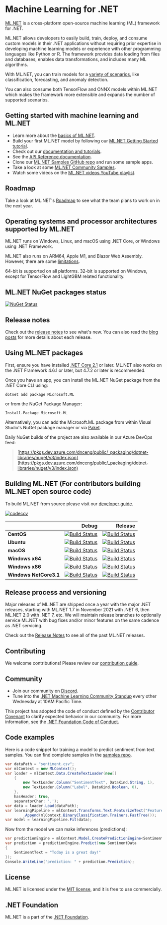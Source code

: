 # Machine Learning for .NET

[ML.NET](https://dotnet.microsoft.com/apps/machinelearning-ai/ml-dotnet) is a cross-platform open-source machine learning (ML) framework for .NET.

ML.NET allows developers to easily build, train, deploy, and consume custom models in their .NET applications without requiring prior expertise in developing machine learning models or experience with other programming languages like Python or R. The framework provides data loading from files and databases, enables data transformations, and includes many ML algorithms.

With ML.NET, you can train models for a [variety of scenarios](https://docs.microsoft.com/dotnet/machine-learning/resources/tasks), like classification, forecasting, and anomaly detection.

You can also consume both TensorFlow and ONNX models within ML.NET which makes the framework more extensible and expands the number of supported scenarios.

## Getting started with machine learning and ML.NET

- Learn more about the [basics of ML.NET](https://dotnet.microsoft.com/apps/machinelearning-ai/ml-dotnet).
- Build your first ML.NET model by following our [ML.NET Getting Started tutorial](https://dotnet.microsoft.com/learn/ml-dotnet/get-started-tutorial/intro).
- Check out our [documentation and tutorials](https://docs.microsoft.com/dotnet/machine-learning/).
- See the [API Reference documentation](https://docs.microsoft.com/dotnet/api/?view=ml-dotnet).
- Clone our [ML.NET Samples GitHub repo](https://github.com/dotnet/machinelearning-samples) and run some sample apps.
- Take a look at some [ML.NET Community Samples](https://github.com/dotnet/machinelearning-samples/blob/main/docs/COMMUNITY-SAMPLES.md).
- Watch some videos on the [ML.NET videos YouTube playlist](https://aka.ms/mlnetyoutube).

## Roadmap

Take a look at ML.NET's [Roadmap](ROADMAP.md) to see what the team plans to work on in the next year.

## Operating systems and processor architectures supported by ML.NET

ML.NET runs on Windows, Linux, and macOS using .NET Core, or Windows using .NET Framework.

ML.NET also runs on ARM64, Apple M1, and Blazor Web Assembly. However, there are some [limitations](docs/project-docs/platform-limitations.md).

64-bit is supported on all platforms. 32-bit is supported on Windows, except for TensorFlow and LightGBM related functionality.

## ML.NET NuGet packages status

[![NuGet Status](https://img.shields.io/nuget/vpre/Microsoft.ML.svg?style=flat)](https://www.nuget.org/packages/Microsoft.ML/)

## Release notes

Check out the [release notes](docs/release-notes) to see what's new. You can also read the [blog posts](https://devblogs.microsoft.com/dotnet/category/ml-net/) for more details about each release.

## Using ML.NET packages

First, ensure you have installed [.NET Core 2.1](https://www.microsoft.com/net/learn/get-started) or later. ML.NET also works on the .NET Framework 4.6.1 or later, but 4.7.2 or later is recommended.

Once you have an app, you can install the ML.NET NuGet package from the .NET Core CLI using:
```
dotnet add package Microsoft.ML
```

or from the NuGet Package Manager:
```
Install-Package Microsoft.ML
```

Alternatively, you can add the Microsoft.ML package from within Visual Studio's NuGet package manager or via [Paket](https://github.com/fsprojects/Paket).

Daily NuGet builds of the project are also available in our Azure DevOps feed:

> [https://pkgs.dev.azure.com/dnceng/public/_packaging/dotnet-libraries/nuget/v3/index.json](https://pkgs.dev.azure.com/dnceng/public/_packaging/dotnet-libraries/nuget/v3/index.json)

## Building ML.NET (For contributors building ML.NET open source code)

To build ML.NET from source please visit our [developer guide](docs/project-docs/developer-guide.md).

[![codecov](https://codecov.io/gh/dotnet/machinelearning/branch/main/graph/badge.svg?flag=production)](https://codecov.io/gh/dotnet/machinelearning)

|    | Debug | Release |
|:---|----------------:|------------------:|
|**CentOS**|[![Build Status](https://dev.azure.com/dnceng/public/_apis/build/status/dotnet/machinelearning/MachineLearning-CI?branchName=main&jobName=Centos_x64&configuration=Centos_x64%20Debug_Build)](https://dev.azure.com/dnceng/public/_build/latest?definitionId=104&branchName=main)|[![Build Status](https://dev.azure.com/dnceng/public/_apis/build/status/dotnet/machinelearning/MachineLearning-CI?branchName=main&jobName=Centos_x64&configuration=Centos_x64%20Release_Build)](https://dev.azure.com/dnceng/public/_build/latest?definitionId=104&branchName=main)|
|**Ubuntu**|[![Build Status](https://dev.azure.com/dnceng/public/_apis/build/status/dotnet/machinelearning/MachineLearning-CI?branchName=main&jobName=Ubuntu_x64&configuration=Ubuntu_x64%20Debug_Build)](https://dev.azure.com/dnceng/public/_build/latest?definitionId=104&branchName=main)|[![Build Status](https://dev.azure.com/dnceng/public/_apis/build/status/dotnet/machinelearning/MachineLearning-CI?branchName=main&jobName=Ubuntu_x64&configuration=Ubuntu_x64%20Release_Build)](https://dev.azure.com/dnceng/public/_build/latest?definitionId=104&branchName=main)|
|**macOS**|[![Build Status](https://dev.azure.com/dnceng/public/_apis/build/status/dotnet/machinelearning/MachineLearning-CI?branchName=main&jobName=MacOS_x64&configuration=MacOS_x64%20Debug_Build)](https://dev.azure.com/dnceng/public/_build/latest?definitionId=104&branchName=main)|[![Build Status](https://dev.azure.com/dnceng/public/_apis/build/status/dotnet/machinelearning/MachineLearning-CI?branchName=main&jobName=MacOS_x64&configuration=MacOS_x64%20Release_Build)](https://dev.azure.com/dnceng/public/_build/latest?definitionId=104&branchName=main)|
|**Windows x64**|[![Build Status](https://dev.azure.com/dnceng/public/_apis/build/status/dotnet/machinelearning/MachineLearning-CI?branchName=main&jobName=Windows_x64&configuration=Windows_x64%20Debug_Build)](https://dev.azure.com/dnceng/public/_build/latest?definitionId=104&branchName=main)|[![Build Status](https://dev.azure.com/dnceng/public/_apis/build/status/dotnet/machinelearning/MachineLearning-CI?branchName=main&jobName=Windows_x64&configuration=Windows_x64%20Release_Build)](https://dev.azure.com/dnceng/public/_build/latest?definitionId=104&branchName=main)|
|**Windows x86**|[![Build Status](https://dev.azure.com/dnceng/public/_apis/build/status/dotnet/machinelearning/MachineLearning-CI?branchName=main&jobName=Windows_x86&configuration=Windows_x86%20Debug_Build)](https://dev.azure.com/dnceng/public/_build/latest?definitionId=104&branchName=main)|[![Build Status](https://dev.azure.com/dnceng/public/_apis/build/status/dotnet/machinelearning/MachineLearning-CI?branchName=main&jobName=Windows_x86&configuration=Windows_x86%20Release_Build)](https://dev.azure.com/dnceng/public/_build/latest?definitionId=104&branchName=main)|
|**Windows NetCore3.1**|[![Build Status](https://dev.azure.com/dnceng/public/_apis/build/status/dotnet/machinelearning/MachineLearning-CI?branchName=main&jobName=Windows_x64&configuration=Windows_x64%20Debug_Build)](https://dev.azure.com/dnceng/public/_build/latest?definitionId=104&branchName=main)|[![Build Status](https://dev.azure.com/dnceng/public/_apis/build/status/dotnet/machinelearning/MachineLearning-CI?branchName=main&jobName=Windows_x64&configuration=Windows_x64%20Release_Build)](https://dev.azure.com/dnceng/public/_build/latest?definitionId=104&branchName=main)|

## Release process and versioning

Major releases of ML.NET are shipped once a year with the major .NET releases, starting with ML.NET 1.7 in November 2021 with .NET 6, then ML.NET 2.0 with .NET 7, etc. We will maintain release branches to optionally service ML.NET with bug fixes and/or minor features on the same cadence as .NET servicing.

Check out the [Release Notes](docs/release-notes) to see all of the past ML.NET releases.

## Contributing

We welcome contributions! Please review our [contribution guide](CONTRIBUTING.md).

## Community

- Join our community on [Discord](https://aka.ms/dotnet-discord).
- Tune into the [.NET Machine Learning Community Standup](https://dotnet.microsoft.com/live/community-standup) every other Wednesday at 10AM Pacific Time.

This project has adopted the code of conduct defined by the [Contributor Covenant](https://contributor-covenant.org/) to clarify expected behavior in our community.
For more information, see the [.NET Foundation Code of Conduct](https://dotnetfoundation.org/code-of-conduct).

## Code examples

Here is a code snippet for training a model to predict sentiment from text samples. You can find complete samples in the [samples repo](https://github.com/dotnet/machinelearning-samples).

```C#
var dataPath = "sentiment.csv";
var mlContext = new MLContext();
var loader = mlContext.Data.CreateTextLoader(new[]
    {
        new TextLoader.Column("SentimentText", DataKind.String, 1),
        new TextLoader.Column("Label", DataKind.Boolean, 0),
    },
    hasHeader: true,
    separatorChar: ',');
var data = loader.Load(dataPath);
var learningPipeline = mlContext.Transforms.Text.FeaturizeText("Features", "SentimentText")
        .Append(mlContext.BinaryClassification.Trainers.FastTree());
var model = learningPipeline.Fit(data);
```

Now from the model we can make inferences (predictions):

```C#
var predictionEngine = mlContext.Model.CreatePredictionEngine<SentimentData, SentimentPrediction>(model);
var prediction = predictionEngine.Predict(new SentimentData
{
    SentimentText = "Today is a great day!"
});
Console.WriteLine("prediction: " + prediction.Prediction);
```

## License

ML.NET is licensed under the [MIT license](LICENSE), and it is free to use commercially.

## .NET Foundation

ML.NET is a part of the [.NET Foundation](https://www.dotnetfoundation.org/projects).
